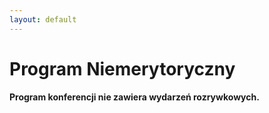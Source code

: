 ```yaml
---
layout: default
---
```


Program Niemerytoryczny
===

**Program konferencji nie zawiera wydarzeń rozrywkowych.**
